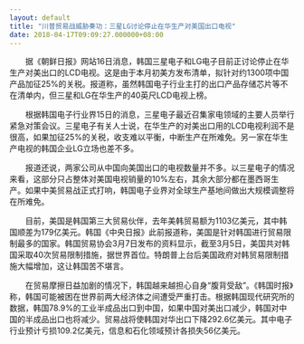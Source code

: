 ```yaml
---
layout: default
title: "川普贸易战威胁奏功：三星LG讨论停止在华生产对美国出口电视"
date: 2018-04-17T09:09:27.000000+08:00
---
```


　　据《朝鲜日报》网站16日消息，韩国三星电子和LG电子目前正讨论停止在华生产对美出口的LCD电视。这是由于本月初美方发布清单，拟针对约1300项中国产品加征25%的关税。报道称，虽然韩国电子行业主打的出口产品存储芯片等不在清单内，但三星和LG在华生产的40英尺LCD电视上榜。

　　根据韩国电子行业界15日的消息，三星电子最近召集家电领域的主要人员举行紧急对策会议。三星电子有关人士说，在华生产的对美出口用的LCD电视利润不是很高，如果加征25%的关税，收支难以平衡，中断生产在所难免。另一家在华生产电视的韩国企业LG立场也差不多。

　　报道还说，两家公司从中国向美国出口的电视数量并不多。以三星电子的情况来看，这部分只占整体对美国电视销量的10%左右，其余大部分都在墨西哥生产。如果中美贸易战正式打响，韩国电子业界对全球生产基地间做出大规模调整将在所难免。

　　目前，美国是韩国第三大贸易伙伴，去年美韩贸易额为1103亿美元，其中韩国顺差为179亿美元。韩国《中央日报》此前报道称，美国是针对韩国进行贸易限制最多的国家。韩国贸易协会3月7日发布的资料显示，截至3月5日，美国共对韩国采取40次贸易限制措施，据世界首位。特朗普上台后美国政府对韩贸易限制措施大幅增加，这让韩国苦不堪言。

　　在贸易摩擦日益加剧的情况下，韩国越来越担心自身“腹背受敌”。《韩国时报》称，韩国可能被困在世界前两大经济体之间遭受严重打击。根据韩国现代研究所的数据，韩国78.9%的工业半成品出口到中国，如果中国对美出口减少，韩国对中国的半成品出口也将减少。贸易战将使韩国对华出口下降292.6亿美元。其中电子行业预计亏损109.2亿美元，信息和石化领域预计各损失56亿美元。


